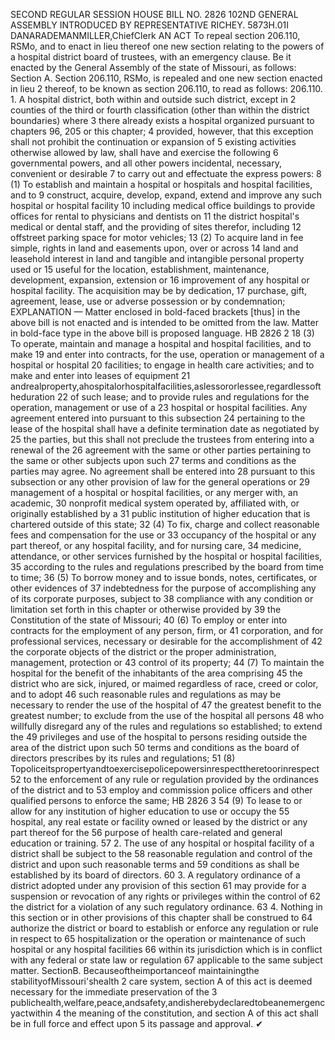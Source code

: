 SECOND REGULAR SESSION
HOUSE BILL NO. 2826
102ND GENERAL ASSEMBLY
INTRODUCED BY REPRESENTATIVE RICHEY.
5873H.01I DANARADEMANMILLER,ChiefClerk
AN ACT
To repeal section 206.110, RSMo, and to enact in lieu thereof one new section relating to the
powers of a hospital district board of trustees, with an emergency clause.
Be it enacted by the General Assembly of the state of Missouri, as follows:
Section A. Section 206.110, RSMo, is repealed and one new section enacted in lieu
2 thereof, to be known as section 206.110, to read as follows:
206.110. 1. A hospital district, both within and outside such district, except in
2 counties of the third or fourth classification (other than within the district boundaries) where
3 there already exists a hospital organized pursuant to chapters 96, 205 or this chapter;
4 provided, however, that this exception shall not prohibit the continuation or expansion of
5 existing activities otherwise allowed by law, shall have and exercise the following
6 governmental powers, and all other powers incidental, necessary, convenient or desirable
7 to carry out and effectuate the express powers:
8 (1) To establish and maintain a hospital or hospitals and hospital facilities, and to
9 construct, acquire, develop, expand, extend and improve any such hospital or hospital facility
10 including medical office buildings to provide offices for rental to physicians and dentists on
11 the district hospital's medical or dental staff, and the providing of sites therefor, including
12 offstreet parking space for motor vehicles;
13 (2) To acquire land in fee simple, rights in land and easements upon, over or across
14 land and leasehold interest in land and tangible and intangible personal property used or
15 useful for the location, establishment, maintenance, development, expansion, extension or
16 improvement of any hospital or hospital facility. The acquisition may be by dedication,
17 purchase, gift, agreement, lease, use or adverse possession or by condemnation;
EXPLANATION — Matter enclosed in bold-faced brackets [thus] in the above bill is not enacted and is
intended to be omitted from the law. Matter in bold-face type in the above bill is proposed language.
HB 2826 2
18 (3) To operate, maintain and manage a hospital and hospital facilities, and to make
19 and enter into contracts, for the use, operation or management of a hospital or hospital
20 facilities; to engage in health care activities; and to make and enter into leases of equipment
21 andrealproperty,ahospitalorhospitalfacilities,aslessororlessee,regardlessoftheduration
22 of such lease; and to provide rules and regulations for the operation, management or use of a
23 hospital or hospital facilities. Any agreement entered into pursuant to this subsection
24 pertaining to the lease of the hospital shall have a definite termination date as negotiated by
25 the parties, but this shall not preclude the trustees from entering into a renewal of the
26 agreement with the same or other parties pertaining to the same or other subjects upon such
27 terms and conditions as the parties may agree. No agreement shall be entered into
28 pursuant to this subsection or any other provision of law for the general operations or
29 management of a hospital or hospital facilities, or any merger with, an academic,
30 nonprofit medical system operated by, affiliated with, or originally established by a
31 public institution of higher education that is chartered outside of this state;
32 (4) To fix, charge and collect reasonable fees and compensation for the use or
33 occupancy of the hospital or any part thereof, or any hospital facility, and for nursing care,
34 medicine, attendance, or other services furnished by the hospital or hospital facilities,
35 according to the rules and regulations prescribed by the board from time to time;
36 (5) To borrow money and to issue bonds, notes, certificates, or other evidences of
37 indebtedness for the purpose of accomplishing any of its corporate purposes, subject to
38 compliance with any condition or limitation set forth in this chapter or otherwise provided by
39 the Constitution of the state of Missouri;
40 (6) To employ or enter into contracts for the employment of any person, firm, or
41 corporation, and for professional services, necessary or desirable for the accomplishment of
42 the corporate objects of the district or the proper administration, management, protection or
43 control of its property;
44 (7) To maintain the hospital for the benefit of the inhabitants of the area comprising
45 the district who are sick, injured, or maimed regardless of race, creed or color, and to adopt
46 such reasonable rules and regulations as may be necessary to render the use of the hospital of
47 the greatest benefit to the greatest number; to exclude from the use of the hospital all persons
48 who willfully disregard any of the rules and regulations so established; to extend the
49 privileges and use of the hospital to persons residing outside the area of the district upon such
50 terms and conditions as the board of directors prescribes by its rules and regulations;
51 (8) Topoliceitspropertyandtoexercisepolicepowersinrespecttheretoorinrespect
52 to the enforcement of any rule or regulation provided by the ordinances of the district and to
53 employ and commission police officers and other qualified persons to enforce the same;
HB 2826 3
54 (9) To lease to or allow for any institution of higher education to use or occupy the
55 hospital, any real estate or facility owned or leased by the district or any part thereof for the
56 purpose of health care-related and general education or training.
57 2. The use of any hospital or hospital facility of a district shall be subject to the
58 reasonable regulation and control of the district and upon such reasonable terms and
59 conditions as shall be established by its board of directors.
60 3. A regulatory ordinance of a district adopted under any provision of this section
61 may provide for a suspension or revocation of any rights or privileges within the control of
62 the district for a violation of any such regulatory ordinance.
63 4. Nothing in this section or in other provisions of this chapter shall be construed to
64 authorize the district or board to establish or enforce any regulation or rule in respect to
65 hospitalization or the operation or maintenance of such hospital or any hospital facilities
66 within its jurisdiction which is in conflict with any federal or state law or regulation
67 applicable to the same subject matter.
SectionB. Becauseoftheimportanceof maintainingthe stabilityofMissouri'shealth
2 care system, section A of this act is deemed necessary for the immediate preservation of the
3 publichealth,welfare,peace,andsafety,andisherebydeclaredtobeanemergencyactwithin
4 the meaning of the constitution, and section A of this act shall be in full force and effect upon
5 its passage and approval.
✔